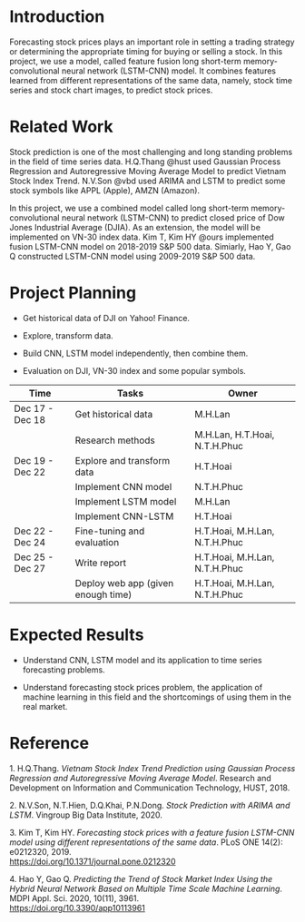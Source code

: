 Introduction
============

Forecasting stock prices plays an important role in setting a trading
strategy or determining the appropriate timing for buying or selling a
stock. In this project, we use a model, called feature fusion long
short-term memory-convolutional neural network (LSTM-CNN) model. It
combines features learned from different representations of the same
data, namely, stock time series and stock chart images, to predict stock
prices.

Related Work
============

Stock prediction is one of the most challenging and long standing
problems in the field of time series data. H.Q.Thang @hust used Gaussian
Process Regression and Autoregressive Moving Average Model to predict
Vietnam Stock Index Trend. N.V.Son @vbd used ARIMA and LSTM to predict
some stock symbols like APPL (Apple), AMZN (Amazon).

In this project, we use a combined model called long short-term
memory-convolutional neural network (LSTM-CNN) to predict closed price
of Dow Jones Industrial Average (DJIA). As an extension, the model will
be implemented on VN-30 index data. Kim T, Kim HY @ours implemented
fusion LSTM-CNN model on 2018-2019 S&P 500 data. Simiarly, Hao Y, Gao Q
constructed LSTM-CNN model using 2009-2019 S&P 500 data.

Project Planning
================

-   Get historical data of DJI on Yahoo! Finance.

-   Explore, transform data.

-   Build CNN, LSTM model independently, then combine them.

-   Evaluation on DJI, VN-30 index and some popular symbols.

| Time            | Tasks                              | Owner                         |
|-----------------|------------------------------------|-------------------------------|
| Dec 17 - Dec 18 | Get historical data                | M.H.Lan                       |
|                 | Research methods                   | M.H.Lan, H.T.Hoai, N.T.H.Phuc |
| Dec 19 - Dec 22 | Explore and transform data         | H.T.Hoai                      |
|                 | Implement CNN model                | N.T.H.Phuc                    |
|                 | Implement LSTM model               | M.H.Lan                       |
|                 | Implement CNN-LSTM                 | H.T.Hoai                      |
| Dec 22 - Dec 24 | Fine-tuning and evaluation         | H.T.Hoai, M.H.Lan, N.T.H.Phuc |
| Dec 25 - Dec 27 | Write report                       | H.T.Hoai, M.H.Lan, N.T.H.Phuc |
|                 | Deploy web app (given enough time) | H.T.Hoai, M.H.Lan, N.T.H.Phuc |

Expected Results
================

-   Understand CNN, LSTM model and its application to time series
    forecasting problems.

-   Understand forecasting stock prices problem, the application of
    machine learning in this field and the shortcomings of using them in
    the real market.

Reference
=========

<span>1.</span> H.Q.Thang. *Vietnam Stock Index Trend Prediction using
Gaussian Process Regression and Autoregressive Moving Average Model*.
Research and Development on Information and Communication Technology,
HUST, 2018.

<span>2.</span> N.V.Son, N.T.Hien, D.Q.Khai, P.N.Dong. *Stock Prediction with ARIMA and
LSTM*. Vingroup Big Data Institute, 2020.

<span>3.</span> Kim T, Kim HY. *Forecasting stock prices with a feature fusion LSTM-CNN
model using different representations of the same data*. PLoS ONE 14(2):
e0212320, 2019.\
<https://doi.org/10.1371/journal.pone.0212320>

<span>4.</span> Hao Y, Gao Q. *Predicting the Trend of Stock Market Index Using the
Hybrid Neural Network Based on Multiple Time Scale Machine Learning*.
MDPI Appl. Sci. 2020, 10(11), 3961.\
<https://doi.org/10.3390/app10113961>
